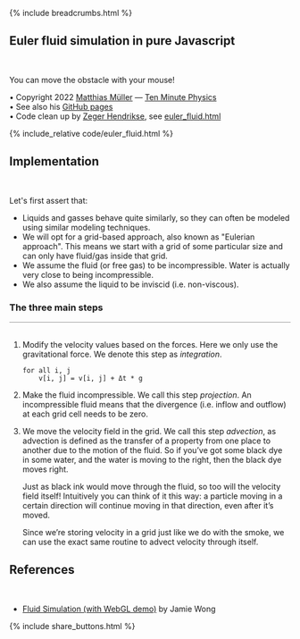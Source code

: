 {% include breadcrumbs.html %}

## Euler fluid simulation in pure Javascript
<div class="header_line"><br/></div>

You can move the obstacle with your mouse!

&#x2022; Copyright 2022 [Matthias Müller](https://www.matthiasMueller.info/tenMinutePhysics) &mdash; [Ten Minute Physics](https://www.youtube.com/c/TenMinutePhysics)<br/>
&#x2022; See also his [GitHub pages](https://matthias-research.github.io/pages/tenMinutePhysics/index.html)<br/>
&#x2022; Code clean up by [Zeger Hendrikse](https://www.hendrikse.name), see [euler_fluid.html](https://github.com/zhendrikse/science/blob/main/fluids/code/euler_fluid.html)

{% include_relative code/euler_fluid.html %}

<p style="clear: both;"></p>

## Implementation 
<div class="header_line"><br/></div>

Let's first assert that:

- Liquids and gasses behave quite similarly, so they can often be modeled using similar modeling techniques.
- We will opt for a grid-based approach, also known as "Eulerian approach".
  This means we start with a grid of some particular size and can only have fluid/gas inside that grid. 
- We assume the fluid (or free gas) to be incompressible. Water is actually very close to being incompressible.
- We also assume the liquid to be inviscid (i.e. non-viscous).


### The three main steps 
<div style="border-top: 1px solid #999999"><br/></div>

1. Modify the velocity values based on the forces. Here we only use the gravitational force.
   We denote this step as <em>integration</em>.
   ```
   for all i, j
       v[i, j] = v[i, j] + Δt * g 
   ```
2. Make the fluid incompressible. We call this step <em>projection</em>. 
   An incompressible fluid means that the divergence (i.e. inflow and outflow) at each
   grid cell needs to be zero.
3. We move the velocity field in the grid. We call this step <em>advection</em>, as advection is defined as 
   the transfer of a property from one place to another due to the motion of the fluid. So if 
   you’ve got some black dye in some water, and the water is moving to the right, then 
   the black dye moves right.

   Just as black ink would move through the fluid, so too will the velocity field itself!
   Intuitively you can think of it this way: a particle moving in a certain direction 
   will continue moving in that direction, even after it’s moved.

   Since we’re storing velocity in a grid just like we do with the smoke, 
   we can use the exact same routine to advect velocity through itself.

   
## References
<div class="header_line"><br/></div>

- [Fluid Simulation (with WebGL demo)](https://jamie-wong.com/2016/08/05/webgl-fluid-simulation/) by Jamie Wong

<p style="clear: both;"></p>

{% include share_buttons.html %}


